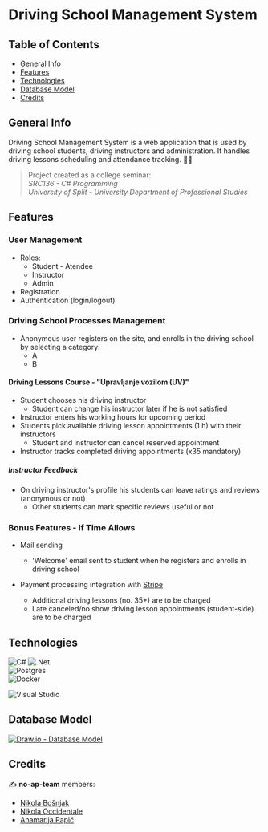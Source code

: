# Driving School Management System

## Table of Contents

* [General Info](#general-info)
* [Features](#features)
* [Technologies](#technologies)
* [Database Model](#database-model)
* [Credits](#credits)

## General Info

Driving School Management System is a web application that is used by driving school students, driving instructors and administration. It handles driving lessons scheduling and attendance tracking. 🚗📝  

> Project created as a college seminar:  
> *SRC136 - C# Programming*  
> *University of Split - University Department of Professional Studies*

## Features

### User Management

- Roles:
    - Student - Atendee
    - Instructor
    - Admin
- Registration
- Authentication (login/logout)

### Driving School Processes Management

- Anonymous user registers on the site, and enrolls in the driving school by selecting a category:
    - A
    - B

#### Driving Lessons Course - "Upravljanje vozilom (UV)"

- Student chooses his driving instructor
    - Student can change his instructor later if he is not satisfied
- Instructor enters his working hours for upcoming period
- Students pick available driving lesson appointments (1 h) with their instructors
    - Student and instructor can cancel reserved appointment
- Instructor tracks completed driving appointments (x35 mandatory)  

##### Instructor Feedback

- On driving instructor's profile his students can leave ratings and reviews (anonymous or not)
    - Other students can mark specific reviews useful or not

### Bonus Features - If Time Allows

- Mail sending
    - 'Welcome' email sent to student when he registers and enrolls in driving school

- Payment processing integration with [Stripe](https://stripe.com/)
    - Additional driving lessons (no. 35+) are to be charged
    - Late canceled/no show driving lesson appointments (student-side) are to be charged

## Technologies

![C#](https://img.shields.io/badge/c%23-%23239120.svg?style=for-the-badge&logo=c-sharp&logoColor=white)
![.Net](https://img.shields.io/badge/.NET-5C2D91?style=for-the-badge&logo=.net&logoColor=white)  
![Postgres](https://img.shields.io/badge/postgres-%23316192.svg?style=for-the-badge&logo=postgresql&logoColor=white)  
![Docker](https://img.shields.io/badge/docker-%230db7ed.svg?style=for-the-badge&logo=docker&logoColor=white)  

![Visual Studio](https://img.shields.io/badge/Visual%20Studio-5C2D91.svg?style=for-the-badge&logo=visual-studio&logoColor=white)

## Database Model

[![Draw.io - Database Model](https://user-images.githubusercontent.com/92815435/223580120-74558f55-952f-4da0-90b3-ed1007501b70.png "Draw.io - Database Model")](https://viewer.diagrams.net/?tags=%7B%7D&highlight=0000ff&edit=_blank&layers=1&nav=1&title=Driving-School-Management-System.drawio#R7V1bc%2BI4Fv41qep5YMp34JEk9HR20klvIDM9%2B%2BbGDnjX4IxtOsn8%2BpXBMliSsQSyMJaquqrBMZItfTrfuenoyrxZvv8Wu6%2BLr5Hnh1eG5r1fmbdXhmHomgb%2By658bK%2FopjPYXpnHgZdf212YBP%2F4%2BcX8h%2FN14PlJ6cY0isI0eC1fnEWrlT9LS9fcOI7eyre9RGG511d37mMXJjM3xK%2F%2BGXjpYnt1YPR317%2F4wXwBe9ad4fYvSxfenL9JsnC96G3vkjm%2BMm%2FiKEq3n5bvN36YjR4cl%2B3vPlf8tXiw2F%2BlND%2F4T%2Frl%2BmM6en5%2BDZ6%2F%2Fet6ffc4%2BLNnaua2nZ9uuM5fOX%2Fc9AOOge%2BBIcm%2FRnG6iObRyg3Hu6vXcbReeX7WkQa%2B7e65j6JXcFEHF%2F%2Frp%2BlHPr%2FuOo3ApUW6DPO%2Fem6y2Pw%2B%2B4K%2FWf6ySbSOZ%2F6B14EIceO5nx64D8zT9s7s1fa6yEfuNz9a%2Bmn8AW6I%2FdBNg59lNLg5qObFfbtxBx%2FyoWeYBh2bhOfEjxNsJgCGXrOPqftjM%2B4JeNM0H1QzG3qwDFI3WPlxPpSzKAzd1yTY3L69sghC7979iNYpbAh%2Bu34J3n3vabtm9M20vt2DxpJ8Xl9A4xAH2Z%2FdMJivwOcZmKesx%2BvYT8Cz3LtJmt%2BxN8OVk%2FrTj1P%2F%2FeAk5H%2B14FL6KMTL9vvbbmUWy22xtypNU6ueuLy7JyA93NUcvFzRn2mX%2BzPx7vqk3pDO3BCMzspN%2FetslSQYWIoXPR4%2FRv0iLkHnKRNE14soDv7JABPmE7wPp833t2AZuisg4VwPuXQdbUT6BhZBGN5EYZRhbhWtfAx22U1eHL1O4bLMLrxGwSrdjJB9Df6BMbvRfrWvbPCsN%2BC7vvsO%2FmW3x%2BlNtErSGMA7a8MHKHvzM6RdpxshkzUa%2Bi%2Bw%2FTifkOzzjyhNo2UlEA8uyXp0VqODDMYDWDxJiOCS%2FNvvlTAA758GbrhD%2FUZ2ZBTq7iaNMLPEsS7GFx14VGJEYDhfwg0LLgLP84H0uH5bBKk%2FeXU3gv0NqBF1cuPgCqifrr35MRmnhyAqGFsTIAssIpfceeDap8n46W50%2F8uZUQF5Y3vvdQLmPljN77e%2FdBDY2C2BzftV1SrXh1xhRNWcCE7RB4pESCSiNUgizrlJBMAPkx%2Bfz00jvhfA9hpmEYh5xSO9And7SHiKQn%2FLJHcP0%2FFv46fWU0k7sCIdedjKIDk7lwzPzSUOPQg6xiM29Vx1nUX6uDYRxEn64C6z5%2F30x%2Bjp5stIZhqhh4p0JGIq0hBOGrpxbtYwTVlYAuJb0UTPxL1WWRhB0cQRWJGPJ5SjSjxP2GfniaE0PKGcUkVwA%2FdJ3YIOH1%2Bugxg8KqCK29F0LDNPKKdUtceuWmIonmiKJwZn5wmtctY7xhMQ34oneiaeUTVeukE48rzYTxJlUzDiRT6ucBRXiOYK%2Bny%2BxqLffWm4wqGena5zhQFV5r3EOTdJ3qLYUzzBiBX5eKLaW614oimesM7OE5Y0PGFSz07neQJPavkWR2Aq%2FW%2FBLF3HKlLBihj52KLaF6HYoim26J%2BdLfTKWe8aW2jUs9N5toAB2x1bPAY%2FFEUwwkQ6itCrXRCKIhqiCFM7N0Uc2GvTMYqA%2BFYU0SNstbnzbtzYe1gvf%2Fix4gpGvEjHFRYe5cp26Ki6AWVAOHC6DviPijj1%2FpQOmxL3Fq4cKtY%2FccO%2BdQTt08GgMda3pN6yXywCpQlYePrzbqul2rR%2FPHAOqAQ2X5WApjkRSFI7L7nbk%2BzMQtjGL5hZ5N17aanNl8VQ4LsvM1pRu2qOwIp0TGLjOskN6HAOmEJZmAgqdKRSnEHaRakzWpgEmOTdDcq9kdhGawmIlDrC3dAtFuZJpelIaGxMHbFxdUQiQ9dWGkkxFLhGkpPKhzJ2TwXPARWF1fioUVFomhOBJjxzV7HLicYuO7uQataJZRc8jnZm%2BSGu0JDaGlxUm9IwFEBqUQbvEXiRjk0GOIDuMsG7nqVRnHTT9iWhCofSyfawRcrBbMweJu051q2WgAwP2SuVpUplYZdvxRq%2BHNt4YGCIyGzjm8%2B%2FnzttmMZCZpYlh1cFkxrjcKUhmtZECAg8J2DHQpdVe5fGSBaOn%2FfybHffjz%2FA%2FfiKcapcsCIY5%2Bz28oCwkW3LOOe2mwUyDr2bo%2FOMgzvnyz5ZxTcnoEc6vhniCswf%2FiKYqbxkFBN9PV950BQh1FQkppoXBi6bmexY5f50glXeksz2oVJauMeNh%2FQbsw8kSLPupDhJUxmSNZXW6yh8nLXDo3SUTjr3h7iOkpOKChufip0Djn6%2B%2Bi5VcyLAhCchKHI5MWzMTi4kjVgsueDZA%2FKcdDZU23CLoSBsw71Qj2sr8CIdn%2BiaKhYqnj8Ix5uJ5Q9dIxxuJQ2BFKBXDALGAlclLtOF2g68SMggeO6RohThlEI6%2FEw0pzDkB3WOUehDqd1nFAPDwa2fzOLgNQ2iVUYp0%2FH3qdR8Qo8WCfkED8IpPhHPJ7QBvQb5hCGQ1jk%2BUbWrd2OBR9LyAMq3RZRGV2p3BCNiJOQU3E86mS18bx36kzBKVXZHGRmDfg4m6K%2BCaXd1W18K1mDdBFHur%2B8Q%2BqMpaioCSzDfUekn%2FPI7dgv0cirg6Tpu70qU4bFbB0pF0XXc5M14RSV4nAwd6WoX6bqyf7nbv0fwy9nr4Ok6bv9KFKPTlQW8GwvcAt5L87i9UlE6RsRIyCoMVTUVqzTGKqTMD8GswpBB2jlOUXkfu7HA8z4m2dqeBtuCM7ej6Xh693UsNaNwyfvoKqMwlK5SjNIYoxATP8RSSnEmmoyUQj9hnacUA3eIjleeIpSj0CIfoZi4lTt63Ujspb9SMTp0Vz6yI5oco7PxqT0yRmf3y%2F21OkZnKmuXf4zOpC%2FneyhGR4Bkc6qJiVu7MsXoTGXw7sYCN3j36EWF6k5G0CGNhXHR12ksFM0JgZQygfmbwOw0QwzVCaUZC7eAJQrVmcoG3iEBt4En6dorGEbF6VjgIh%2BlqON1W0EpxDidWErB04AkohR1wO7eWOB5QLvkQsUnLFiRkE%2FUKXZt4BNylE4soeA%2BUZkIRR1ktxsL3Ck6Sd10nahUQna0SEgpxMwhAB9VJRkBhQU3OkAW0CzKjXSHDhM6kQaUz5J%2FaMyiP5usNdvXYBhY0tCYpZyWOyiQnJYbhWBjY6qo2AngkS%2BPx1YuTP4mJzvDnH8Dm82wk7Fr9maxCBS96DbBgbmhF3W47TF4kY9RHFw%2F%2Bez73g939r%2FDzCKdxdk3yxanQ1u5xbDYYAKzUJ1yfxYpK1RrC4yUYsLf9HXoMdoa09fBFROZTN9iHSjdRHcIRRZyalHG78nwkVBVUfFW%2FsYvO8ec3%2Fh1pA63OircuhsLPNyqDuk5BTESsgoeclWsIp5Vzl%2B9xcGjtzKxCr0TvPOsAg9AVhsNeMBFPkrpM5zWoiilMUppQfmWPoNbtGuM0qefsO4zCu4VnQZpqCJ0zFCRj02gxFLkIZQ8SIf0iCWPgS4NV8CBVVwBxgLXGcBiSbMRVOe7sSBFPqro9xVVnIEqBmeniv5AGqro0x8533mq6OMuyyc3BbJYealYsSIhWViKLMSThaGfnyxsecjCop6f7pMFnjVxE%2FugT2%2B0sSxUEWEmvMhHGENC2k2ez%2Ffku7PsBPJO7VImYQoHEvvOZRhehNV%2BDTyv24AHNJeqCxtsGIL9aeX%2BbI2QR94ajDEcoSK9lnKEgBvS1xytTiknorM5fWWIZ%2BhkKeU3n38%2Ft4OUJrGcWaDULAwmTYbvmdNtOXJ6SMjUKSWWX4rpS5NZLh4%2F7%2BXZ3qcJi3Hh12g2NM0JAJQBGVKxDsXuJSGsQwCfWNYxNPIR1IB1qrHRNdbZLQzFOoaGx%2BUuMitQHOmwwEdC0lGHUbfM1CHkoIsmHXzL5JnFCYWvlpewOOpU6o5yDeFU6uQ58V%2FW2W8%2FXT8%2B3o9HD62nmnagRUJqwQ3kkbcMVhhe4uwZfEgTbjzLeUTXKqZnb%2FYwX%2BpGsch%2F3wff56GbQEcsPq3MflMdqfjokNK7SfUwDpXfOE1c67jduNt%2BKHawOQzwAJ7o1aIBrjzy4%2BJG1xq0Dr5DCg3UX3mjON6I8Jwj9satPOb%2Be5B%2B3%2Fv8V%2Fb5Vzv%2Fdvu%2B96dbqIaC8Yw%2Fvu9%2F2ftV9nX3s803%2BLvKCUmidTzzD7w1LPWbQr226sZBLsx9b%2B4fnODYD900%2BOmXnuMAe3zLlOg9uWaVgWFryIRvXyn%2F1W7O8YaQAkUWehrl9pWxhsD8uh97t%2BVKfvUDG%2BV%2BjHx%2FceVzIffbVul%2B8GH7BHw5cIir0ni4YBP%2B21OJapQTROHJFn8wc8NRfhkqStRKDFyAZd0MXGO2m3v5u52IxZ6OQCZ6eUn8FJkuThOE67gPvCYo11LbNEOsE3SiaKc4pZVFtB8ppiEl6AyUcLxohxsmakV7obg1LdtNhPQtdH3RynYLkaEWqhVwku1oWXU7T1ZoWFbjUX9uooCbrHZaJqvN8kSJk9t4OJ4bsfKT29xmS7DcpjhC4AiVnEX%2BilfJDX1AKbjheVRNy217WCNuaeV23z5ObvNarSYhtN0%2B0To8m2g9abWahBhxC0Uht9EVPLhsonCWeRuDGZ0WuxNmf5VkGVmyeW6y2DRysJJwvdYJ36hWeu25hEiJmfDaqUIOLWh8rOPBQQ18tCFOyqlpkR%2B40vHgHLy%2FGWXWJDiFLxy31NbSheFWRzKxHTRWwwm3g0Gf%2BMAN45CiCtGpqiSdIqmLUyQ1SkxDi7NxRRL1yaKnj9FidYg6ANDNAJywOkSCQJYhwFlr6gaG1bY5a4v1dHFaqo6HeVrnaOU4uny8K7pV%2FkVzDhUTdtWgoNYvVlAXxWsbD8NpiHbZHxyrVhhaTUtNG%2F06Hlppnzi1LlWc4qGVFopTbqPLSZw6wsSpwWZ%2FdSP0VezvoRCohhiBiqq%2Bw2NjX86wpqGmxamBW1Jt86EWqL84cQpXZ5t9qBxHV%2FDgcs7w4h0aopBWA0HSCk3POzrigzopG4rU9zVyP5XPhSqlQxFOKKP9WVjFIrk80XkBGVQcR1fw4LYrg4olqbZS3Nbb5RqtXV6kZjeeQoWm%2FTtHCma07grWEK8UKkTvHdREqdD7%2B4z3I4K%2FKUHe%2FhStYsm2JkWrB12vIszeC0jL4jhDgsmgRWlZbXTSQpw3TQZDm5OWrqObJZpS03UNpZ0aPR37wcBm%2FIGuOSIYAQ5gq1X7S80sMxt0OfGT5mfLLKtYCX1hbGviXquTCOEynMww%2FZaCEARtsHAQMa4X4GP22wzrWmrazWw2GKfnJVAh7s%2BvYsNpEhenNxv0ZXGTyfwmSDDhURzufbJA1SnFqRhni24OKcWpOGcLVpv2SGmKBv%2BwhhrarzZwapwnFd6khlXlBlMGuEl2uy2SHXWefMDvwvYmmybu7WqhqOc2Y4JFPcWJ253b46ZbtMJetwRlvBmIM8UwkU2k1AkaqBKuUybS81uvuH%2Budb4ICPuL80VYuKOnfb4IfqMreHBJuzScMBuThV4aYufvdZRdzmoT9ZJNcaIRuMG0Xt834wT%2FDj7N8%2F9DeP9JDYFJ%2Bhms5r3JbBFFYe%2Bru3Ln%2FhLMR2%2FykaT%2BEnYEBmDbV7l%2FcDl7k%2FLFinc7%2FS2MQdVbuAAUbpKVbPsaeX7I9tQI2gGU0jLIkzSO%2Fucj5fQIFfbyInlX29qr%2Bbfppuxez9AqVgupjl6ZBPdrrSUL19vce5CxGCpXoduttl%2F3yyZC1Yz6uIoTFw0prWk7b17wkwiTH1Hs%2BXFvtp2N0ebH8adeb%2F%2F6LwcRuObc7o2b%2BvMoDrLDSkZ7sFsToLh5K%2BRxwobeMww4N7z%2FclnjDXd3fbC7bIDDunVNu5hrSA4ltSVYu5tanKT1zH%2BhFt%2FrKsyh2xM4LlTS1pa9hYqtsO2FSeqm6%2BSEhYFDbHvlaTwZP%2F0xvq1FZL5EH79%2Bux9P6e8fPdyM76lvf3jsTb48%2FiktXlEDRNcswtFEpJq8Q7sxxJL8kJdGLU9R2H1Wuf169yCWWe4eJtOn55vp45PYfifT59vxw1RaOTEYUBCb1RCxPT5%2F%2F%2BvvsbMY6Z%2F%2F%2BTv8Nrzr%2FXvdIxltl%2BTBQlxLDVdS1TWHPL%2BcoxX6samhaLQCa4hXARMkxlxXORW9Hx4US%2F0eNfc76AAy3m%2FZfIsDENeaga01wa49apdSeRlVCw7xjj3is%2BBGtOgYh7iRFTqwuNEzXsVRGC5Jdcs7eUBqzQTWzBViFhSZhvvnsjB7nPLuCAek0vRHVC%2BaPdqBCC2KLAl1ZhAuq44XKxYZqh9lBNQhk8eJQcTHwxMLunY06jGTZpMnrUPHBhFfG09akPuAOo7QeS9PdKdOeyeOA0WOhiIaXCVqimhI56EKJRo8waJrp6EeM2kDOYmGUOI0j2Z%2BKKo5FTzSUY1erasqatmBryzoGuIZ0hGoQnmGUAkUhjjA8l1dkSIrmxSgt%2FzpssDKKoqXGU4IsZTPv%2B9FTLYtVsRMJKIxvcIh03kew12gu%2FMbL5fJtLbgRz4qa6aUK8t%2BpJYGBlk0oJNrTSJRtv6Ree1oQ7aNNMSrRgAStjPKpbnqD3rUBIThzl9Tlmu0qEIN4r2FqYktS%2BQXOn9VWoHzIzScp%2BN%2B1ZOEOllA14jn43f6s4r0Q3En2p2q%2FFM9kEwI89ji3LZR01BDqR4wNaNZGY17bQXvM%2BUqA%2Fp8ZfRpQqDBHWbnkK%2BHx5ZTPRZh7Cem5ne7RTR0o9Ge59S4jMbOH6eW0eihiQ0dZI4ddmse1rvRQ3jtmspcFnqyO%2BdiA%2BSl0GDlKPEcYFRA9SwcAIVKRzigZmw5DS34GkeZC3YHcvDmi%2B0eTHP8fw%3D%3D)  

## Credits

 ✍️ **no-ap-team** members: 

* [Nikola Bošnjak](https://github.com/LunarStrain94)
* [Nikola Occidentale](https://github.com/nikolaoccid)
* [Anamarija Papić](https://github.com/anamarijapapic)
